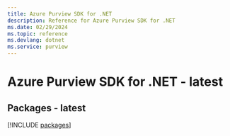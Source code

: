 ```yaml
---
title: Azure Purview SDK for .NET
description: Reference for Azure Purview SDK for .NET
ms.date: 02/29/2024
ms.topic: reference
ms.devlang: dotnet
ms.service: purview
---
```

# Azure Purview SDK for .NET - latest
## Packages - latest
[!INCLUDE [packages](purview-index.md)]